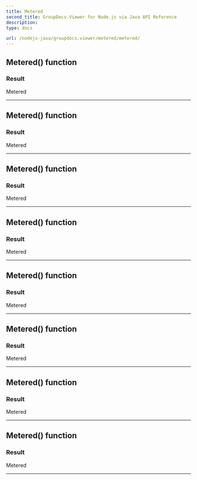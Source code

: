 ```yaml
---
title: Metered
second_title: GroupDocs.Viewer for Node.js via Java API Reference
description: 
type: docs

url: /nodejs-java/groupdocs.viewer/metered/metered/
---
```


## Metered() function


### Result
Metered


---


## Metered() function


### Result
Metered


---


## Metered() function


### Result
Metered


---


## Metered() function


### Result
Metered


---


## Metered() function


### Result
Metered


---


## Metered() function


### Result
Metered


---


## Metered() function


### Result
Metered


---


## Metered() function


### Result
Metered


---


